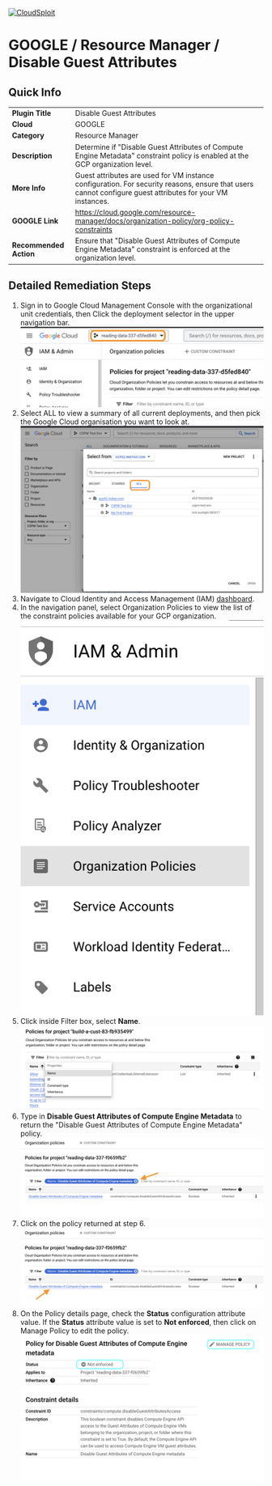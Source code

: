 [![CloudSploit](https://cloudsploit.com/img/logo-new-big-text-100.png "CloudSploit")](https://cloudsploit.com)

# GOOGLE / Resource Manager / Disable Guest Attributes

## Quick Info

| | |
|-|-|
| **Plugin Title** | Disable Guest Attributes |
| **Cloud** | GOOGLE |
| **Category** | Resource Manager |
| **Description** | Determine if "Disable Guest Attributes of Compute Engine Metadata" constraint policy is enabled at the GCP organization level. |
| **More Info** | Guest attributes are used for VM instance configuration. For security reasons, ensure that users cannot configure guest attributes for your VM instances. |
| **GOOGLE Link** | https://cloud.google.com/resource-manager/docs/organization-policy/org-policy-constraints |
| **Recommended Action** | Ensure that \"Disable Guest Attributes of Compute Engine Metadata\" constraint is enforced at the organization level. |

## Detailed Remediation Steps
1. Sign in to Google Cloud Management Console with the organizational unit credentials, then Click the deployment selector in the upper navigation bar.</br> <img src="/resources/google/resourcemanager/disable-guest-attributes/step1.png"/></br>
2. Select ALL to view a summary of all current deployments, and then pick the Google Cloud organisation you want to look at.</br> <img src="/resources/google/resourcemanager/disable-guest-attributes/step2.png"/></br>
3. Navigate to Cloud Identity and Access Management (IAM) [dashboard](#https://console.cloud.google.com/iam-admin/iam).
4. In the navigation panel, select Organization Policies to view the list of the constraint policies available for your GCP organization.</br> <img src="/resources/google/resourcemanager/disable-guest-attributes/step4.png"/></br>
5. Click inside Filter box, select **Name**. </br> <img src="/resources/google/resourcemanager/disable-guest-attributes/step5.png"/></br>
6. Type in **Disable Guest Attributes of Compute Engine Metadata** to return the \"Disable Guest Attributes of Compute Engine Metadata\" policy.</br> <img src="/resources/google/resourcemanager/disable-guest-attributes/step6.png"/></br>
7. Click on the policy returned at step 6. </br> <img src="/resources/google/resourcemanager/disable-guest-attributes/step7.png"/></br>
8. On the Policy details page, check the **Status** configuration attribute value. If the **Status** attribute value is set to **Not enforced**, then click on Manage Policy to edit the policy.</br> <img src="/resources/google/resourcemanager/disable-guest-attributes/step8.png"/></br>
